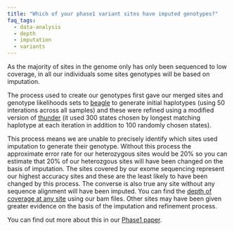 ```yaml
---
title: "Which of your phase1 variant sites have imputed genotypes?"
faq_tags:
  - data-analysis
  - depth
  - imputation
  - variants
---
```

                    
As the majority of sites in the genome only has only been sequenced to low coverage, in all our individuals some sites genotypes will be based on imputation.  

The process used to create our genotypes first gave our merged sites and genotype likelihoods sets to [beagle](http://faculty.washington.edu/browning/beagle/beagle.html) to generate initial haplotypes (using 50 interations across all samples) and these were refined using a modified version of [thunder](http://genome.sph.umich.edu/wiki/Thunder) (it used 300 states chosen by longest matching haplotype at each iteration in addition to 100 randomly chosen states).  

This process means we are unable to precisely identify which sites used imputation to generate their genotype. Without this process the approximate error rate for our heterozygous sites would be 20% so you can estimate that 20% of our heterozgous sites will have been changed on the basis of imputation. The sites covered by our exome sequencing represent our highest accuracy sites and these are the least likely to have been changed by this process. The converse is also true any site without any sequence alignment will have been imputed. You can find the [depth of coverage at any site](http://www.1000genomes.org/faq/what-depth-coverage-your-phase1-variants) using our bam files. Other sites may have been given greater evidence on the basis of the imputation and refinement process.  

You can find out more about this in our [Phase1 paper](http://www.1000genomes.org/announcements/integrated-map-genetic-variation-1092-human-genomes-2012-10-31).
